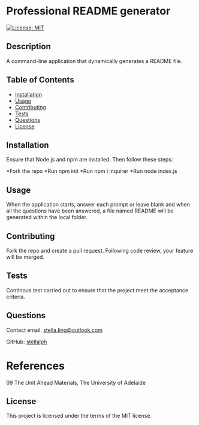 # Professional README generator

[![License: MIT](https://img.shields.io/badge/License-MIT-yellow.svg)](https://opensource.org/licenses/MIT)

## Description
A command-line application that dynamically generates a README file.  

## Table of Contents
* [Installation](#installation)
* [Usage](#usage)
* [Contributing](#contributing)
* [Tests](#tests)
* [Questions](#questions)
* [License](#license)

## Installation
Ensure that Node.js and npm are installed.  Then follow these steps:

*Fork the repo 
*Run npm init 
*Run npm i inquirer 
*Run node index.js 

## Usage
When the application starts, answer each prompt or leave blank and when all the questions have been answered, a file named README will be generated within the local folder.

## Contributing
Fork the repo and create a pull request.  Following code review, your feature will be merged.

## Tests
Continous test carried out to ensure that the project meet the acceptance criteria.

## Questions

Contact email: stella.ling@outlook.com

GitHub: [stellalph](https://github.com/stellalph)

# References

09 The Unit Ahead Materials, The University of Adelaide

## License
  
This project is licensed under the terms of the MIT license.
